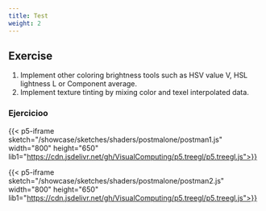 ```yaml
---
title: Test
weight: 2
---
```

## Exercise
1. Implement other coloring brightness tools such as HSV value V, HSL lightness L or Component average.
2. Implement texture tinting by mixing color and texel interpolated data.


### Ejercicioo

{{< p5-iframe sketch="/showcase/sketches/shaders/postmalone/postman1.js" width="800" height="650" lib1="https://cdn.jsdelivr.net/gh/VisualComputing/p5.treegl/p5.treegl.js">}}

{{< p5-iframe sketch="/showcase/sketches/shaders/postmalone/postman2.js" width="800" height="650" lib1="https://cdn.jsdelivr.net/gh/VisualComputing/p5.treegl/p5.treegl.js">}}
